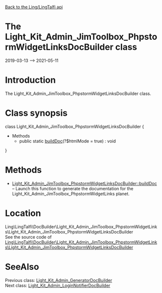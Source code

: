 [Back to the Ling/LingTalfi api](https://github.com/lingtalfi/LingTalfi/blob/master/doc/api/Ling/LingTalfi.md)



The Light_Kit_Admin_JimToolbox_PhpstormWidgetLinksDocBuilder class
================
2019-03-13 --> 2021-05-11






Introduction
============

The Light_Kit_Admin_JimToolbox_PhpstormWidgetLinksDocBuilder class.



Class synopsis
==============


class <span class="pl-k">Light_Kit_Admin_JimToolbox_PhpstormWidgetLinksDocBuilder</span>  {

- Methods
    - public static [buildDoc](https://github.com/lingtalfi/LingTalfi/blob/master/doc/api/Ling/LingTalfi/DocBuilder/Light_Kit_Admin_JimToolbox_PhpstormWidgetLinks/Light_Kit_Admin_JimToolbox_PhpstormWidgetLinksDocBuilder/buildDoc.md)(?$htmlMode = true) : void

}






Methods
==============

- [Light_Kit_Admin_JimToolbox_PhpstormWidgetLinksDocBuilder::buildDoc](https://github.com/lingtalfi/LingTalfi/blob/master/doc/api/Ling/LingTalfi/DocBuilder/Light_Kit_Admin_JimToolbox_PhpstormWidgetLinks/Light_Kit_Admin_JimToolbox_PhpstormWidgetLinksDocBuilder/buildDoc.md) &ndash; Launch this function to generate the documentation for the Light_Kit_Admin_JimToolbox_PhpstormWidgetLinks planet.





Location
=============
Ling\LingTalfi\DocBuilder\Light_Kit_Admin_JimToolbox_PhpstormWidgetLinks\Light_Kit_Admin_JimToolbox_PhpstormWidgetLinksDocBuilder<br>
See the source code of [Ling\LingTalfi\DocBuilder\Light_Kit_Admin_JimToolbox_PhpstormWidgetLinks\Light_Kit_Admin_JimToolbox_PhpstormWidgetLinksDocBuilder](https://github.com/lingtalfi/LingTalfi/blob/master/DocBuilder/Light_Kit_Admin_JimToolbox_PhpstormWidgetLinks/Light_Kit_Admin_JimToolbox_PhpstormWidgetLinksDocBuilder.php)



SeeAlso
==============
Previous class: [Light_Kit_Admin_GeneratorDocBuilder](https://github.com/lingtalfi/LingTalfi/blob/master/doc/api/Ling/LingTalfi/DocBuilder/Light_Kit_Admin_Generator/Light_Kit_Admin_GeneratorDocBuilder.md)<br>Next class: [Light_Kit_Admin_LoginNotifierDocBuilder](https://github.com/lingtalfi/LingTalfi/blob/master/doc/api/Ling/LingTalfi/DocBuilder/Light_Kit_Admin_LoginNotifier/Light_Kit_Admin_LoginNotifierDocBuilder.md)<br>
